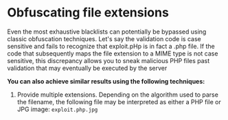 # Obfuscating file extensions

Even the most exhaustive blacklists can potentially be bypassed using classic obfuscation techniques. Let's say the validation code is case sensitive and fails to recognize that exploit.pHp is in fact a .php file. If the code that subsequently maps the file extension to a MIME type is not case sensitive, this discrepancy allows you to sneak malicious PHP files past validation that may eventually be executed by the server

**You can also achieve similar results using the following techniques:**<br>
1) Provide multiple extensions. Depending on the algorithm used to parse the filename, the following file may be interpreted as either a PHP file or JPG image: `exploit.php.jpg`
